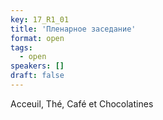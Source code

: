 ```yaml
---
key: 17_R1_01
title: 'Пленарное заседание'
format: open
tags:
  - open
speakers: []
draft: false
---
```

Acceuil, Thé, Café et Chocolatines